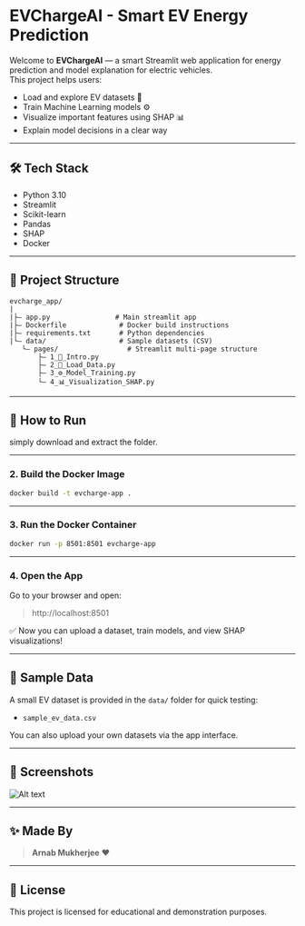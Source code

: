 # EVChargeAI - Smart EV Energy Prediction

Welcome to **EVChargeAI** — a smart Streamlit web application for energy prediction and model explanation for electric vehicles.  
This project helps users:
- Load and explore EV datasets 📂
- Train Machine Learning models ⚙️
- Visualize important features using SHAP 📊
- Explain model decisions in a clear way

---

## 🛠 Tech Stack
- Python 3.10
- Streamlit
- Scikit-learn
- Pandas
- SHAP
- Docker

---

## 📂 Project Structure

```
evcharge_app/
|
|├— app.py                # Main streamlit app
|├— Dockerfile             # Docker build instructions
|├— requirements.txt       # Python dependencies
|└— data/                  # Sample datasets (CSV)
   └— pages/                 # Streamlit multi-page structure
       ├— 1_📄_Intro.py
       ├— 2_📂_Load_Data.py
       ├— 3_⚙️_Model_Training.py
       └— 4_📊_Visualization_SHAP.py
```

---

## 🚀 How to Run
 simply download and extract the folder.

---

### 2. Build the Docker Image
```bash
docker build -t evcharge-app .
```

---

### 3. Run the Docker Container
```bash
docker run -p 8501:8501 evcharge-app
```

---

### 4. Open the App

Go to your browser and open:

> http://localhost:8501

✅ Now you can upload a dataset, train models, and view SHAP visualizations!

---

## 📂 Sample Data

A small EV dataset is provided in the `data/` folder for quick testing:
- `sample_ev_data.csv`

You can also upload your own datasets via the app interface.

---

## 📸 Screenshots
![Alt text]()


---

## ✨ Made By

> **Arnab Mukherjee** ❤️

---

## 📜 License
This project is licensed for educational and demonstration purposes.

